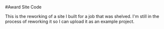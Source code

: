#Award Site Code

This is the reworking of a site I built for a job that was shelved. I'm still in the process of reworking it so I can upload it as an example project.